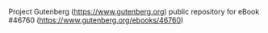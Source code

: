 Project Gutenberg (https://www.gutenberg.org) public repository for eBook #46760 (https://www.gutenberg.org/ebooks/46760)
